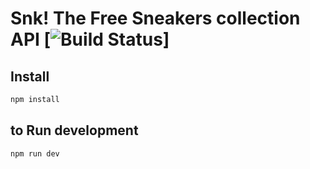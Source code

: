 # Snk! The Free Sneakers collection API  [![Build Status](https://github.com/kosekijsx/sneakers-api)]

## Install

```js
npm install 
```

## to Run development 

```js
npm run dev 
```

